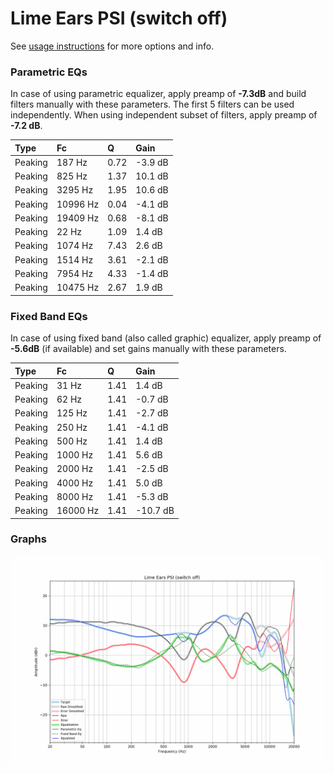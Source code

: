 # Lime Ears PSI (switch off)
See [usage instructions](https://github.com/jaakkopasanen/AutoEq#usage) for more options and info.

### Parametric EQs
In case of using parametric equalizer, apply preamp of **-7.3dB** and build filters manually
with these parameters. The first 5 filters can be used independently.
When using independent subset of filters, apply preamp of **-7.2 dB**.

| Type    | Fc       |    Q | Gain    |
|:--------|:---------|:-----|:--------|
| Peaking | 187 Hz   | 0.72 | -3.9 dB |
| Peaking | 825 Hz   | 1.37 | 10.1 dB |
| Peaking | 3295 Hz  | 1.95 | 10.6 dB |
| Peaking | 10996 Hz | 0.04 | -4.1 dB |
| Peaking | 19409 Hz | 0.68 | -8.1 dB |
| Peaking | 22 Hz    | 1.09 | 1.4 dB  |
| Peaking | 1074 Hz  | 7.43 | 2.6 dB  |
| Peaking | 1514 Hz  | 3.61 | -2.1 dB |
| Peaking | 7954 Hz  | 4.33 | -1.4 dB |
| Peaking | 10475 Hz | 2.67 | 1.9 dB  |

### Fixed Band EQs
In case of using fixed band (also called graphic) equalizer, apply preamp of **-5.6dB**
(if available) and set gains manually with these parameters.

| Type    | Fc       |    Q | Gain     |
|:--------|:---------|:-----|:---------|
| Peaking | 31 Hz    | 1.41 | 1.4 dB   |
| Peaking | 62 Hz    | 1.41 | -0.7 dB  |
| Peaking | 125 Hz   | 1.41 | -2.7 dB  |
| Peaking | 250 Hz   | 1.41 | -4.1 dB  |
| Peaking | 500 Hz   | 1.41 | 1.4 dB   |
| Peaking | 1000 Hz  | 1.41 | 5.6 dB   |
| Peaking | 2000 Hz  | 1.41 | -2.5 dB  |
| Peaking | 4000 Hz  | 1.41 | 5.0 dB   |
| Peaking | 8000 Hz  | 1.41 | -5.3 dB  |
| Peaking | 16000 Hz | 1.41 | -10.7 dB |

### Graphs
![](./Lime%20Ears%20PSI%20(switch%20off).png)